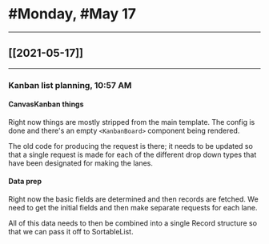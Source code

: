 # #Monday, #May 17
---

## [[2021-05-17]]

---

### Kanban list planning, 10:57 AM

#### CanvasKanban things

Right now things are mostly stripped from the main template. The config is done and there's an empty `<KanbanBoard>` component being rendered.

The old code for producing the request is there; it needs to be updated so that a single request is made for each of the different drop down types that have been designated for making the lanes.

#### Data prep

Right now the basic fields are determined and then records are fetched. We need to get the initial fields and then make separate requests for each lane.

All of this data needs to then be combined into a single Record structure so that we can pass it off to SortableList.






